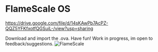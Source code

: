 # FlameScale OS

https://drive.google.com/file/d/14sKAwPb7AcPZ-QQZ5YFKfxotfQGSuiL-/view?usp=sharing

Download and import the .ova. Have fun! Work in progress, im open to feedback/suggestions.
![FlameScale](https://github.com/user-attachments/assets/0a5f4c9b-9437-4b41-b986-fb59a2555258)
